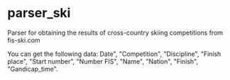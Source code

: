 # parser_ski
Parser for obtaining the results of cross-country skiing competitions from fis-ski.com


You can get the following data: Date", "Competition", "Discipline", "Finish place", "Start number", "Number FIS", "Name", "Nation", "Finish", "Gandicap_time".
